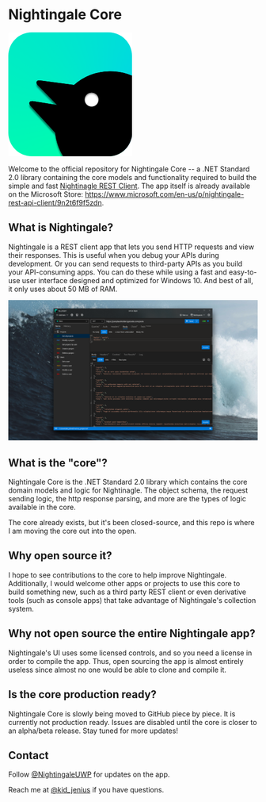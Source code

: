 # Nightingale Core

![](pics/logo.png)

Welcome to the official repository for Nightingale Core -- a .NET Standard 2.0 library containing the core models and functionality required to build the simple and fast [Nightinagle REST Client](https://github.com/jenius-apps/nightingale-rest-api-client). The app itself is already available on the Microsoft Store: https://www.microsoft.com/en-us/p/nightingale-rest-api-client/9n2t6f9f5zdn.

## What is Nightingale?

Nightingale is a REST client app that lets you send HTTP requests and view their responses. This is useful when you debug your APIs during development. Or you can send requests to third-party APIs as you build your API-consuming apps. You can do these while using a fast and easy-to-use user interface designed and optimized for Windows 10. And best of all, it only uses about 50 MB of RAM.

![](pics/screenshot.png)

## What is the "core"?

Nightingale Core is the .NET Standard 2.0 library which contains the core domain models and logic for Nightinagle. The object schema, the request sending logic, the http response parsing, and more are the types of logic available in the core. 

The core already exists, but it's been closed-source, and this repo is where I am moving the core out into the open.

## Why open source it?

I hope to see contributions to the core to help improve Nightingale. Additionally, I would welcome other apps or projects to use this core to build something new, such as a third party REST client or even derivative tools (such as console apps) that take advantage of Nightingale's collection system. 

## Why not open source the entire Nightingale app?

Nightingale's UI uses some licensed controls, and so you need a license in order to compile the app. Thus, open sourcing the app is almost entirely useless since almost no one would be able to clone and compile it.

## Is the core production ready?

Nightingale Core is slowly being moved to GitHub piece by piece. It is currently not production ready. Issues are disabled until the core is closer to an alpha/beta release. Stay tuned for more updates!

## Contact

Follow [@NightingaleUWP](https://twitter.com/NightingaleUWP) for updates on the app.

Reach me at [@kid_jenius](https://twitter.com/kid_jenius) if you have questions.